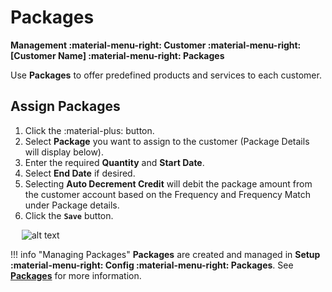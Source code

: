 # Packages
**Management :material-menu-right: Customer :material-menu-right: [Customer Name] :material-menu-right: Packages**

Use **Packages** to offer predefined products and services to each customer. 

## Assign Packages

1. Click the :material-plus: button.
2. Select **Package** you want to assign to the customer (Package Details will display below). 
2. Enter the required **Quantity** and **Start Date**.
2. Select **End Date** if desired. 
3. Selecting **Auto Decrement Credit** will debit the package amount from the customer account based on the Frequency and Frequency Match under Package details.
3. Click the **`Save`** button.

&emsp; ![alt text][customer-packages]

!!! info "Managing Packages"
    **Packages** are created and managed in **Setup :material-menu-right: Config :material-menu-right: Packages**. See **[Packages](https://docs.connexcs.com/setup/config/packages/)** for more information. 
    
[customer-packages]: /customer/img/customer-packages.png "Customer Packages"
